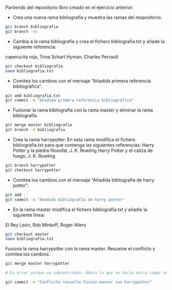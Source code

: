 Partiendo del repositorio libro creado en el ejercicio anterior:

- Crea una nueva rama bibliografía y muestra las ramas del respositorio.
```bash
git branch bibliografia
git branch -vv
```

- Cambia a la rama bibliografía y crea el fichero bibliografía.txt y añade la siguiente referencia:

caperucita roja,  Trina Schart Hyman, Charles Perrault

```bash
git checkout bibliografia
nano bibliografia.txt
```


- Comitea los cambios con el mensaje “Añadida primera referencia bibliográfica”.
```bash
git add bibliografia.txt
git commit -m "Añadida primera referencia bibliográfica"
```


- Fusionar la rama bibliografía con la rama master y eliminar la rama bibliografía.
```bash
git merge master bibliografia
git branch -d bibliografia
```


- Crea la rama harrypotter. En esta rama modifica el fichero bibliografía.txt para que contenga las siguientes referencias:
 Harry Potter y la piedra filosofal, J. K. Rowling
 Harry Potter y el cáliza de fuego, J. K. Rowling

 ```bash
 git branch harrypotter
 git checkout harrypotter 

 ```


- Comitea los cambios con el mensaje “Añadida bibliografía de harry potter”.
```bash
git add .
git commit -m "Añadida bibliografía de harry potter"
```

- En la rama master modifica el fichero bibliografía.txt y añadie la siguiente línea:

El Rey León, Rob Minkoff, Roger Allers

```bash
git checkout master
nano bibliografia.txt
```
Fusiona la rama harrypotter con la rama master. Resuelve el conflicto y comitea los cambios.
```bash
git merge master harrypotter

# Da error porque se sobrescriben. Ahora lo que se haria seria coger en "bibliografia.txt" lo que quieras y lo que no, se borra.

git commit -m "Conflicto resuelto fusion master con harrypotter"
```